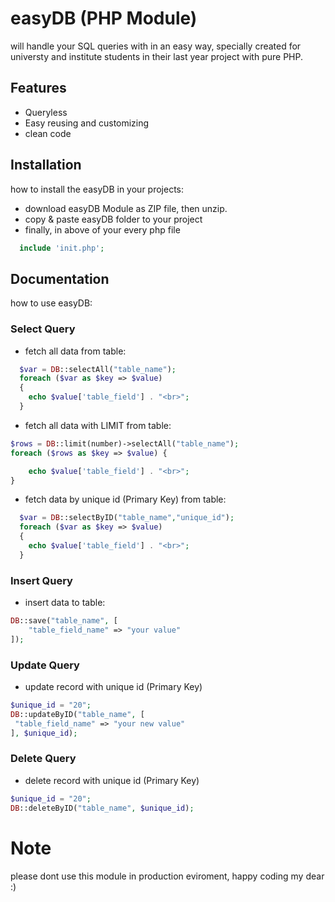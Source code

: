 # easyDB (PHP Module)

will handle your SQL queries with in an easy way, specially created for universty and institute students in their last year project with pure PHP.

## Features

- Queryless
- Easy reusing and customizing
- clean code

## Installation

how to install the easyDB in your projects:

- download easyDB Module as ZIP file, then unzip.
- copy & paste easyDB folder to your project
- finally, in above of your every php file

```php
  include 'init.php';
```

## Documentation

how to use easyDB:

### Select Query

- fetch all data from table:

```php
  $var = DB::selectAll("table_name");
  foreach ($var as $key => $value)
  {
    echo $value['table_field'] . "<br>";
  }
```

- fetch all data with LIMIT from table:

```php
$rows = DB::limit(number)->selectAll("table_name");
foreach ($rows as $key => $value) {

    echo $value['table_field'] . "<br>";
}
```

- fetch data by unique id (Primary Key) from table:

```php
  $var = DB::selectByID("table_name","unique_id");
  foreach ($var as $key => $value)
  {
    echo $value['table_field'] . "<br>";
  }
```

### Insert Query

- insert data to table:

```php
DB::save("table_name", [
    "table_field_name" => "your value"
]);
```

### Update Query

- update record with unique id (Primary Key)

```php
$unique_id = "20";
DB::updateByID("table_name", [
 "table_field_name" => "your new value"
], $unique_id);
```

### Delete Query

- delete record with unique id (Primary Key)

```php
$unique_id = "20";
DB::deleteByID("table_name", $unique_id);
```

# Note

please dont use this module in production eviroment, happy coding my dear :)
